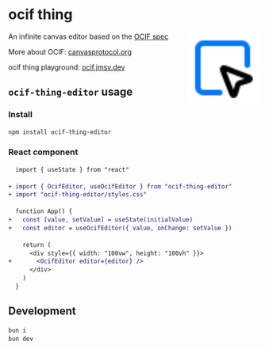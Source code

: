 # ocif thing

<img src="https://raw.githubusercontent.com/jmsv/ocif-thing/refs/heads/main/apps/playground/public/icon.svg" width="144px" alt="ocif-thing" align="right" />

An infinite canvas editor based on the [OCIF spec](https://github.com/ocwg/spec/blob/main/spec/v0.5/spec.md)

More about OCIF: [canvasprotocol.org](https://canvasprotocol.org)

ocif thing playground: [ocif.jmsv.dev](https://ocif.jmsv.dev)

## `ocif-thing-editor` usage

### Install

```sh
npm install ocif-thing-editor
```

### React component

```diff
  import { useState } from "react"
  
+ import { OcifEditor, useOcifEditor } from "ocif-thing-editor"
+ import "ocif-thing-editor/styles.css"
  
  function App() {
+   const [value, setValue] = useState(initialValue)
+   const editor = useOcifEditor({ value, onChange: setValue })
  
    return (
      <div style={{ width: "100vw", height: "100vh" }}>
+       <OcifEditor editor={editor} />
      </div>
    )
  }
```

## Development

```sh
bun i
bun dev
```
